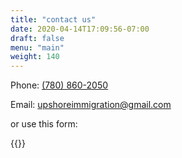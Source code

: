 ```yaml
---
title: "contact us"
date: 2020-04-14T17:09:56-07:00
draft: false
menu: "main"
weight: 140
---
```


Phone: [(780) 860-2050](tel:+1-780-860-2050)

Email: upshoreimmigration@gmail.com

or use this form:

{{<contact>}}

